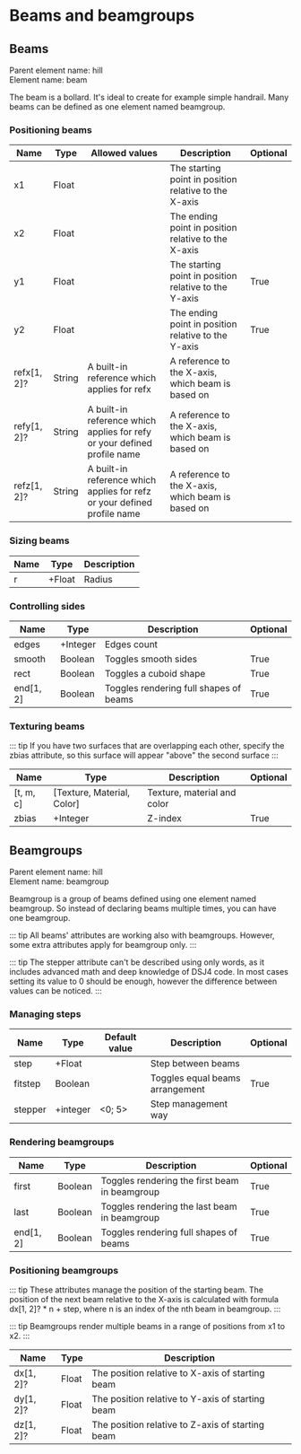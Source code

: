 # Beams and beamgroups

## Beams

Parent element name: hill\
Element name: beam

The beam is a bollard. It's ideal to create for example simple handrail. Many beams can be defined as one element named beamgroup.

### Positioning beams

| Name        | Type   | Allowed values                                                           | Description                                           | Optional |
| ----------- | ------ | ------------------------------------------------------------------------ | ----------------------------------------------------- | -------- |
| x1          | Float  |                                                                          | The starting point in position relative to the X-axis |          |
| x2          | Float  |                                                                          | The ending point in position relative to the X-axis   |          |
| y1          | Float  |                                                                          | The starting point in position relative to the Y-axis | True     |
| y2          | Float  |                                                                          | The ending point in position relative to the Y-axis   | True     |
| refx[1, 2]? | String | A built-in reference which applies for refx                              | A reference to the X-axis, which beam is based on     |          |
| refy[1, 2]? | String | A built-in reference which applies for refy or your defined profile name | A reference to the X-axis, which beam is based on     |          |
| refz[1, 2]? | String | A built-in reference which applies for refz or your defined profile name | A reference to the X-axis, which beam is based on     |          |

### Sizing beams

| Name | Type   | Description |
| ---- | ------ | ----------- |
| r    | +Float | Radius      |

### Controlling sides

| Name      | Type     | Description                            | Optional |
| --------- | -------- | -------------------------------------- | -------- |
| edges     | +Integer | Edges count                            |          |
| smooth    | Boolean  | Toggles smooth sides                   | True     |
| rect      | Boolean  | Toggles a cuboid shape                 | True     |
| end[1, 2] | Boolean  | Toggles rendering full shapes of beams | True     |

### Texturing beams

::: tip
If you have two surfaces that are overlapping each other, specify the zbias attribute, so this surface will appear "above" the second surface
:::

| Name      | Type                       | Description                 | Optional |
| --------- | -------------------------- | --------------------------- | -------- |
| [t, m, c] | [Texture, Material, Color] | Texture, material and color |          |
| zbias     | +Integer                   | Z-index                     | True     |

## Beamgroups

Parent element name: hill\
Element name: beamgroup

Beamgroup is a group of beams defined using one element named beamgroup. So instead of declaring beams multiple times, you can have one beamgroup.

::: tip
All beams' attributes are working also with beamgroups. However, some extra attributes apply for beamgroup only.
:::

::: tip
The stepper attribute can't be described using only words, as it includes advanced math and deep knowledge of DSJ4 code. In most cases setting its value to 0 should be enough, however the difference between values can be noticed.
:::

### Managing steps

| Name    | Type     | Default value | Description                     | Optional |
| ------- | -------- | ------------- | ------------------------------- | -------- |
| step    | +Float   |               | Step between beams              |          |
| fitstep | Boolean  |               | Toggles equal beams arrangement | True     |
| stepper | +integer | <0; 5>        | Step management way             |

### Rendering beamgroups

| Name      | Type    | Description                                   | Optional |
| --------- | ------- | --------------------------------------------- | -------- |
| first     | Boolean | Toggles rendering the first beam in beamgroup | True     |
| last      | Boolean | Toggles rendering the last beam in beamgroup  | True     |
| end[1, 2] | Boolean | Toggles rendering full shapes of beams        | True     |

### Positioning beamgroups

::: tip
These attributes manage the position of the starting beam. The position of the next beam relative to the X-axis is calculated with formula dx[1, 2]? * n + step, where n is an index of the nth beam in beamgroup.
:::

::: tip
Beamgroups render multiple beams in a range of positions from x1 to x2.
:::

| Name      | Type  | Description                                      |
| --------- | ----- | ------------------------------------------------ |
| dx[1, 2]? | Float | The position relative to X-axis of starting beam |
| dy[1, 2]? | Float | The position relative to Y-axis of starting beam |
| dz[1, 2]? | Float | The position relative to Z-axis of starting beam |
